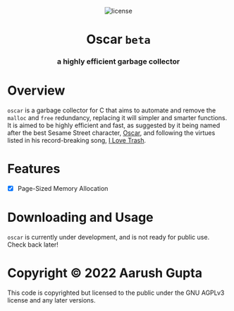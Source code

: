 <p align = "center">
    <img alt = "license" src = "https://img.shields.io/badge/License-AGPLv3-green.svg">
</p>

<h1 align = "center">Oscar <code>beta</code></h1>
<h3 align = "center">a highly efficient garbage collector</h3>

# Overview

`oscar` is a garbage collector for C that aims to automate and remove the `malloc` and `free` redundancy, replacing it will simpler and smarter functions. It is aimed to be highly efficient and fast, as suggested by it being named after the best Sesame Street character, [Oscar](https://muppet.fandom.com/wiki/Oscar_the_Grouch), and following the virtues listed in his record-breaking song, [I Love Trash](https://www.youtube.com/watch?v=rxgWHzMvXOY).

# Features
- [x] Page-Sized Memory Allocation

# Downloading and Usage
`oscar` is currently under development, and is not ready for public use. Check back later!

# Copyright &copy; 2022 Aarush Gupta
This code is copyrighted but licensed to the public under the GNU AGPLv3 license and any later versions.
